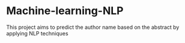 # Machine-learning-NLP
This project aims to predict the author name based on the abstract by applying NLP techniques
